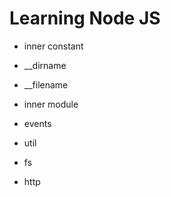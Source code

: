 # Learning Node JS

* inner constant
 * __dirname
 * __filename

* inner module
 * events
 * util
 * fs
 * http